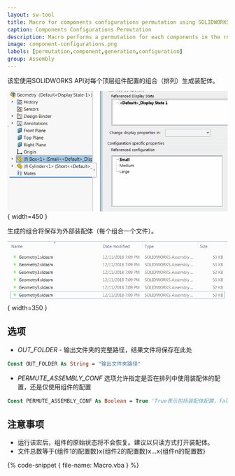 ```yaml
---
layout: sw-tool
title: Macro for components configurations permutation using SOLIDWORKS API
caption: Components Configurations Permutation
description: Macro performs a permutation for each components in the root level of the assembly using SOLIDWORKS API and saves the results as individual files
image: component-configurations.png
labels: [permutation,component,generation,configuration]
group: Assembly
---
```

该宏使用SOLIDWORKS API对每个顶层组件配置的组合（排列）生成装配体。

![组件配置](component-configurations.png){ width=450 }

生成的组合将保存为外部装配体（每个组合一个文件）。

![为每个组件配置的组合生成的装配体](generated-permutation-assemblies.png){ width=350 }

## 选项
* *OUT_FOLDER* - 输出文件夹的完整路径，结果文件将保存在此处

~~~ vb
Const OUT_FOLDER As String = "输出文件夹路径"
~~~

* *PERMUTE_ASSEMBLY_CONF* 选项允许指定是否在排列中使用装配体的配置，还是仅使用组件的配置

~~~ vb
Const PERMUTE_ASSEMBLY_CONF As Boolean = True 'True表示包括装配体配置，false表示仅包括组件配置
~~~

## 注意事项

* 运行该宏后，组件的原始状态将不会恢复。建议以只读方式打开装配体。
* 文件总数等于{组件1的配置数}x{组件2的配置数}x...x{组件n的配置数}

{% code-snippet { file-name: Macro.vba } %}